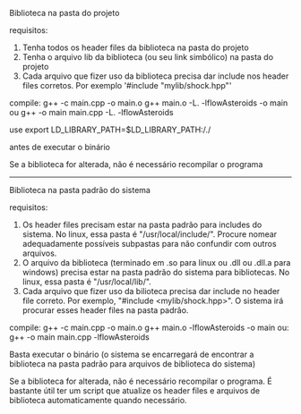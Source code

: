 Biblioteca na pasta do projeto

requisitos:
1. Tenha todos os header files da biblioteca na pasta do projeto
2. Tenha o arquivo lib da biblioteca (ou seu link simbólico) na pasta do projeto
3. Cada arquivo que fizer uso da biblioteca precisa dar include nos header files corretos. Por exemplo '#include "mylib/shock.hpp"'

compile:
g++ -c main.cpp -o main.o
g++ main.o -L. -lflowAsteroids -o main
ou
g++ -o main main.cpp -L. -lflowAsteroids

use
    export LD_LIBRARY_PATH=$LD_LIBRARY_PATH:/./
    
antes de executar o binário

Se a biblioteca for alterada, não é necessário recompilar o programa

-------------------------------------------------------------------------------------

Biblioteca na pasta padrão do sistema

requisitos:
1. Os header files precisam estar na pasta padrão para includes do sistema. No linux, essa pasta é "/usr/local/include/". Procure nomear adequadamente possíveis subpastas para não confundir com outros arquivos.
2. O arquivo da biblioteca (terminado em .so para linux ou .dll ou .dll.a para windows) precisa estar na pasta padrão do sistema para bibliotecas. No linux, essa pasta é "/usr/local/lib/".
3. Cada arquivo que fizer uso da bilioteca precisa dar include no header file correto. Por exemplo, "#include <mylib/shock.hpp>". O sistema irá procurar esses header files na pasta padrão.

compile:
g++ -c main.cpp -o main.o
g++ main.o -lflowAsteroids -o main
ou:
g++ -o main main.cpp -lflowAsteroids

Basta executar o binário (o sistema se encarregará de encontrar a biblioteca na pasta padrão para arquivos de biblioteca do sistema)

Se a biblioteca for alterada, não é necessário recompilar o programa. É bastante útil ter um script que atualize os header files e arquivos de biblioteca automaticamente quando necessário.
